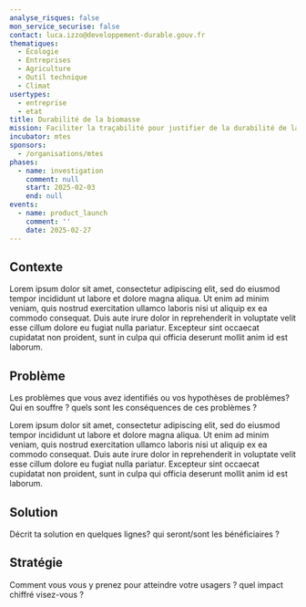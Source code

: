 ```yaml
---
analyse_risques: false
mon_service_securise: false
contact: luca.izzo@developpement-durable.gouv.fr
thematiques:
  - Écologie
  - Entreprises
  - Agriculture
  - Outil technique
  - Climat
usertypes:
  - entreprise
  - etat
title: Durabilité de la biomasse
mission: Faciliter la traçabilité pour justifier de la durabilité de la biomasse
incubator: mtes
sponsors:
  - /organisations/mtes
phases:
  - name: investigation
    comment: null
    start: 2025-02-03
    end: null
events:
  - name: product_launch
    comment: ''
    date: 2025-02-27
---
```


## Contexte

Lorem ipsum dolor sit amet, consectetur adipiscing elit, sed do eiusmod tempor incididunt ut labore et dolore magna aliqua. Ut enim ad minim veniam, quis nostrud exercitation ullamco laboris nisi ut aliquip ex ea commodo consequat. Duis aute irure dolor in reprehenderit in voluptate velit esse cillum dolore eu fugiat nulla pariatur. Excepteur sint occaecat cupidatat non proident, sunt in culpa qui officia deserunt mollit anim id est laborum.

## Problème

Les problèmes que vous avez identifiés ou vos hypothèses de problèmes? Qui en souffre ? quels sont les conséquences de ces problèmes ?

Lorem ipsum dolor sit amet, consectetur adipiscing elit, sed do eiusmod tempor incididunt ut labore et dolore magna aliqua. Ut enim ad minim veniam, quis nostrud exercitation ullamco laboris nisi ut aliquip ex ea commodo consequat. Duis aute irure dolor in reprehenderit in voluptate velit esse cillum dolore eu fugiat nulla pariatur. Excepteur sint occaecat cupidatat non proident, sunt in culpa qui officia deserunt mollit anim id est laborum.

## Solution

Décrit ta solution en quelques lignes? qui seront/sont les bénéficiaires ?

## Stratégie

Comment vous vous y prenez pour atteindre votre usagers ? quel impact chiffré visez-vous ?
